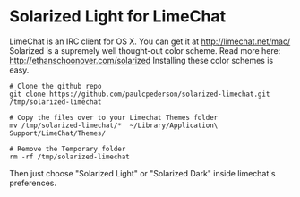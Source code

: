 # Solarized Light for LimeChat

LimeChat is an IRC client for OS X. You can get it at http://limechat.net/mac/
Solarized is a supremely well thought-out color scheme. Read more here: http://ethanschoonover.com/solarized
Installing these color schemes is easy.

```
# Clone the github repo	
git clone https://github.com/paulcpederson/solarized-limechat.git /tmp/solarized-limechat

# Copy the files over to your Limechat Themes folder
mv /tmp/solarized-limechat/*  ~/Library/Application\ Support/LimeChat/Themes/

# Remove the Temporary folder
rm -rf /tmp/solarized-limechat
```

Then just choose "Solarized Light" or "Solarized Dark" inside limechat's preferences.
